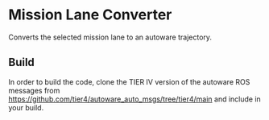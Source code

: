 # Mission Lane Converter

Converts the selected mission lane to an autoware trajectory.

## Build
In order to build the code, clone the TIER IV version of the autoware ROS messages from https://github.com/tier4/autoware_auto_msgs/tree/tier4/main and include in your build.
